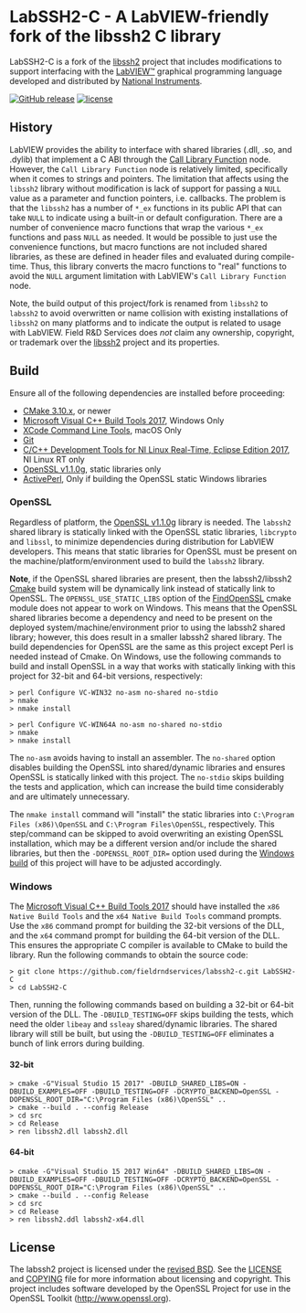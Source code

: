 # LabSSH2-C - A LabVIEW-friendly fork of the libssh2 C library

LabSSH2-C is a fork of the [libssh2](https://www.libssh2.org) project that includes modifications to support interfacing with the [LabVIEW&trade;](http://www.ni.com/labview) graphical programming language developed and distributed by [National Instruments](http://www.ni.com). 

[![GitHub release](https://img.shields.io/github/release/fieldrndservices/labssh2-c.svg)](https://github.com/fieldrndservices/labssh2-c/releases)
[![license](https://img.shields.io/github/license/fieldrndservices/labssh2-c.svg)](https://github.com/fieldrndservices/labssh2-c/blob/master/LICENSE)

## History

LabVIEW provides the ability to interface with shared libraries (.dll, .so, and .dylib) that implement a C ABI through the [Call Library Function](http://zone.ni.com/reference/en-XX/help/371361P-01/glang/call_library_function/) node. However, the `Call Library Function` node is relatively limited, specifically when it comes to strings and pointers. The limitation that affects using the `libssh2` library without modification is lack of support for passing a `NULL` value as a parameter and function pointers, i.e. callbacks. The problem is that the `libssh2` has a number of `*_ex` functions in its public API that can take `NULL` to indicate using a built-in or default configuration. There are a number of convenience macro functions that wrap the various `*_ex` functions and pass `NULL` as needed. It would be possible to just use the convenience functions, but macro functions are not included shared libraries, as these are defined in header files and evaluated during compile-time. Thus, this library converts the macro functions to "real" functions to avoid the `NULL` argument limitation with LabVIEW's `Call Library Function` node.

Note, the build output of this project/fork is renamed from `libssh2` to `labssh2` to avoid overwritten or name collision with existing installations of `libssh2` on many platforms and to indicate the output is related to usage with LabVIEW. Field R&D Services does _not_ claim any ownership, copyright, or trademark over the [libssh2](http://www.libssh2.org) project and its properties.

## Build

Ensure all of the following dependencies are installed before proceeding:

- [CMake 3.10.x](https://cmake.org/), or newer
- [Microsoft Visual C++ Build Tools 2017](https://www.visualstudio.com/downloads/#build-tools-for-visual-studio-2017), Windows Only
- [XCode Command Line Tools](https://developer.apple.com/xcode/features/), macOS Only
- [Git](https://git-scm.com/)
- [C/C++ Development Tools for NI Linux Real-Time, Eclipse Edition 2017](http://www.ni.com/download/labview-real-time-module-2017/6731/en/), NI Linux RT only
- [OpenSSL v1.1.0g](http://www.openssl.org), static libraries only
- [ActivePerl](https://www.activestate.com/activeperl), Only if building the OpenSSL static Windows libraries

### OpenSSL

Regardless of platform, the [OpenSSL v1.1.0g](http://www.openssl.org) library is needed. The `labssh2` shared library is statically linked with the OpenSSL static libraries, `libcrypto` and `libssl`, to minimize dependencies during distribution for LabVIEW developers. This means that static libraries for OpenSSL must be present on the machine/platform/environment used to build the `labssh2` library.

**Note**, if the OpenSSL shared libraries are present, then the labssh2/libssh2 [Cmake](https://cmake.org) build system will be dynamically link instead of statically link to OpenSSL. The `OPENSSL_USE_STATIC_LIBS` option of the [FindOpenSSL](https://cmake.org/cmake/help/latest/module/FindOpenSSL.html) cmake module does not appear to work on Windows. This means that the OpenSSL shared libraries become a dependency and need to be present on the deployed system/machine/environment prior to using the labssh2 shared library; however, this does result in a smaller labssh2 shared library. The build dependencies for OpenSSL are the same as this project except Perl is needed instead of Cmake. On Windows, use the following commands to build and install OpenSSL in a way that works with statically linking with this project for 32-bit and 64-bit versions, respectively:

```dos
> perl Configure VC-WIN32 no-asm no-shared no-stdio
> nmake
> nmake install
```

```
> perl Configure VC-WIN64A no-asm no-shared no-stdio
> nmake
> nmake install
```

The `no-asm` avoids having to install an assembler. The `no-shared` option disables building the OpenSSL into shared/dynamic libraries and ensures OpenSSL is statically linked with this project. The `no-stdio` skips building the tests and application, which can increase the build time considerably and are ultimately unnecessary.

The `nmake install` command will "install" the static libraries into `C:\Program Files (x86)\OpenSSL` and `C:\Program Files\OpenSSL`, respectively. This step/command can be skipped to avoid overwriting an existing OpenSSL installation, which may be a different version and/or include the shared libraries, but then the `-DOPENSSL_ROOT_DIR=` option used during the [Windows build](#windows) of this project will have to be adjusted accordingly.

### Windows

The [Microsoft Visual C++ Build Tools 2017](https://www.visualstudio.com/downloads/#build-tools-for-visual-studio-2017) should have installed the `x86 Native Build Tools` and the `x64 Native Build Tools` command prompts. Use the `x86` command prompt for building the 32-bit versions of the DLL, and the `x64` command prompt for building the 64-bit version of the DLL. This ensures the appropriate C compiler is available to CMake to build the library. Run the following commands to obtain the source code:

```dos
> git clone https://github.com/fieldrndservices/labssh2-c.git LabSSH2-C
> cd LabSSH2-C
```

Then, running the following commands based on building a 32-bit or 64-bit version of the DLL. The `-DBUILD_TESTING=OFF` skips building the tests, which need the older `libeay` and `ssleay` shared/dynamic libraries. The shared library will still be built, but using the `-DBUILD_TESTING=OFF` eliminates a bunch of link errors during building.

#### 32-bit

```dos
> cmake -G"Visual Studio 15 2017" -DBUILD_SHARED_LIBS=ON -DBUILD_EXAMPLES=OFF -DBUILD_TESTING=OFF -DCRYPTO_BACKEND=OpenSSL -DOPENSSL_ROOT_DIR="C:\Program Files (x86)\OpenSSL" ..
> cmake --build . --config Release
> cd src
> cd Release
> ren libssh2.dll labssh2.dll
```

#### 64-bit

```dos
> cmake -G"Visual Studio 15 2017 Win64" -DBUILD_SHARED_LIBS=ON -DBUILD_EXAMPLES=OFF -DBUILD_TESTING=OFF -DCRYPTO_BACKEND=OpenSSL -DOPENSSL_ROOT_DIR="C:\Program Files (x86)\OpenSSL" ..
> cmake --build . --config Release
> cd src
> cd Release
> ren libssh2.ddl labssh2-x64.dll
```

## License

The labssh2 project is licensed under the [revised BSD](https://opensource.org/licenses/BSD-3-Clause). See the [LICENSE](https://github.com/fieldrndservices/labssh2-c/blob/master/LICENSE) and [COPYING](https://github.com/fieldrndservices/labssh2-c/blob/master/COPYING) file for more information about licensing and copyright. This project includes software developed by the OpenSSL Project for use in the OpenSSL Toolkit (http://www.openssl.org).

